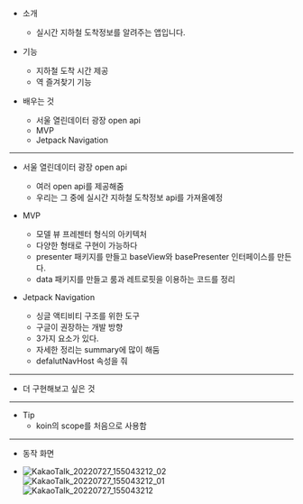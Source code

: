 - 소개
	- 실시간 지하철 도착정보를 알려주는 앱입니다.

- 기능
	- 지하철 도착 시간 제공
	- 역 즐겨찾기 기능

- 배우는 것
	- 서울 열린데이터 광장 open api
	- MVP
	- Jetpack Navigation
---

- 서울 열린데이터 광장 open api
	- 여러 open api를 제공해줌
	- 우리는 그 중에 실시간 지하철 도착정보 api를 가져올예정

- MVP
	- 모델 뷰 프레젠터 형식의 아키텍처
	- 다양한 형태로 구현이 가능하다
	- presenter 패키지를 만들고 baseView와 basePresenter 인터페이스를 만든다.
	- data 패키지를 만들고 룸과 레트로핏을 이용하는 코드를 정리

- Jetpack Navigation
	- 싱글 액티비티 구조를 위한 도구
	- 구글이 권장하는 개발 방향
	- 3가지 요소가 있다.
	- 자세한 정리는 summary에 많이 해둠
	- defalutNavHost 속성을 줘

---

- 더 구현해보고 싶은 것

---

- Tip
	- koin의 scope를 처음으로 사용함

---

- 동작 화면

- ![KakaoTalk_20220727_155043212_02](https://user-images.githubusercontent.com/68932465/181180911-a5a3c104-78cf-4bf2-84c4-bbada7aef3e1.jpg)
  ![KakaoTalk_20220727_155043212_01](https://user-images.githubusercontent.com/68932465/181180914-66e5109e-75ee-4feb-b03d-6599b6237b7a.jpg)
  ![KakaoTalk_20220727_155043212](https://user-images.githubusercontent.com/68932465/181180919-ab6d5db8-90f3-4781-935b-1a7b0585aa8c.jpg)
